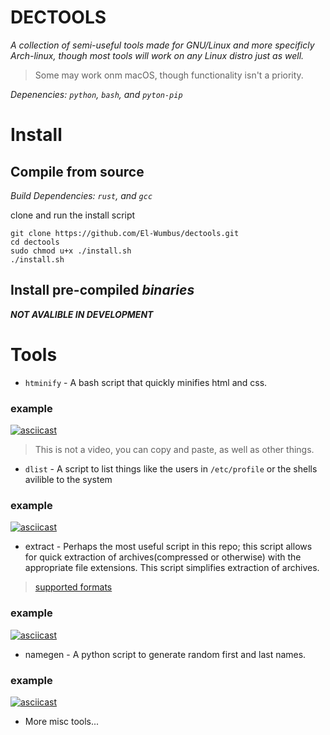 
DECTOOLS
==========

*A collection of semi-useful tools made for GNU/Linux and more specificly Arch-linux, though most tools will work on any Linux distro just as well.*

> Some may work onm macOS, though functionality isn't a priority.

*Depenencies: `python`, `bash`, and `pyton-pip`*

# Install

## Compile from source

*Build Dependencies: `rust`, and `gcc`*

clone and run the install script

```shell
git clone https://github.com/El-Wumbus/dectools.git
cd dectools
sudo chmod u+x ./install.sh
./install.sh
```

## Install pre-compiled *binaries*

***NOT AVALIBLE IN DEVELOPMENT***

# Tools

- `htminify` - A bash script that quickly minifies html and css.

### example

[![asciicast](https://asciinema.org/a/UrK0zTDwZeVA0qfpDdijE8a1A.svg)](https://asciinema.org/a/UrK0zTDwZeVA0qfpDdijE8a1A)
> This is not a video, you can copy and paste, as well as other things.

- `dlist` - A script to list things like the users in `/etc/profile` or the shells avilible to the system  

### example

[![asciicast](https://asciinema.org/a/BrQnlA1bTXzhLk6VhAHWrZGEA.svg)](https://asciinema.org/a/BrQnlA1bTXzhLk6VhAHWrZGEA)

- extract - Perhaps the most useful script in this repo; this script allows for quick extraction of archives(compressed or otherwise) with the appropriate file extensions. This script simplifies extraction of archives.

> [supported formats](https://github.com/El-Wumbus/dectools/blob/development/Docs/ExtractSupportedFileTypes.md)

### example

[![asciicast](https://asciinema.org/a/dL4Nlw3IoVAOtAms38o5uezMR.svg)](https://asciinema.org/a/dL4Nlw3IoVAOtAms38o5uezMR)

- namegen - A python script to generate random first and last names.

### example

[![asciicast](https://asciinema.org/a/473926.svg)](https://asciinema.org/a/473926)

- More misc tools...